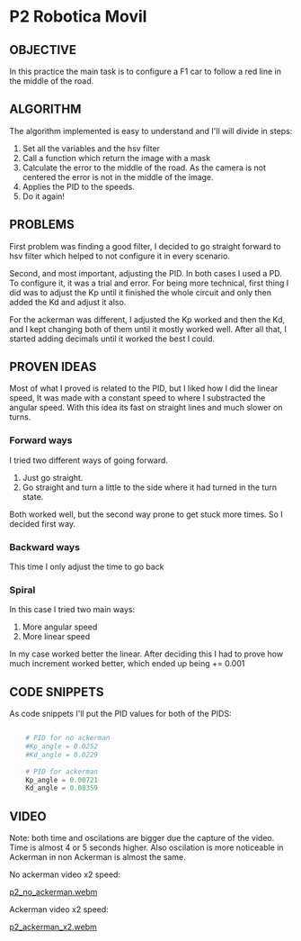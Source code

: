 # P2 Robotica Movil

## OBJECTIVE

In this practice the main task is to configure a F1 car to follow a red line in the middle of the road.

## ALGORITHM

The algorithm implemented is easy to understand and I'll will divide in steps:

1. Set all the variables and the hsv filter
2. Call a function which return the image with a mask
3. Calculate the error to the middle of the road. As the camera is not centered the error is not in the middle of the image.
4. Applies the PID to the speeds.
5. Do it again!

## PROBLEMS

First problem was finding a good filter, I decided to go straight forward to hsv filter which helped to not configure it in every scenario.

Second, and most important, adjusting the PID. In both cases I used a PD. To configure it, it was a trial and error. For being more technical, first thing I did was to adjust the Kp until it finished the whole circuit and only then added the Kd and adjust it also.

For the ackerman was different, I adjusted the Kp worked and then the Kd, and I kept changing both of them until it mostly worked well. After all that, I started adding decimals until it worked the best I could.

## PROVEN IDEAS

Most of what I proved is related to the PID, but I liked how I did the linear speed, It was made with a constant speed to where I substracted the angular speed. With this idea its fast on straight lines and much slower on turns.

### Forward ways

I tried two different ways of going forward.
1. Just go straight.
2. Go straight and turn a little to the side where it had turned in the turn state.

Both worked well, but the second way prone to get stuck more times. So I decided first way.

### Backward ways

This time I only adjust the time to go back

### Spiral 

In this case I tried two main ways:

1. More angular speed
2. More linear speed

In my case worked better the linear. After deciding this I had to prove how much increment worked better, which ended up being += 0.001

## CODE SNIPPETS

As code snippets I'll put the PID values for both of the PIDS:

```python

    # PID for no ackerman
    #Kp_angle = 0.0252
    #Kd_angle = 0.0229
    
    # PID for ackerman
    Kp_angle = 0.00721
    Kd_angle = 0.08359

```

## VIDEO

Note: both time and oscilations are bigger due the capture of the video. Time is almost 4 or 5 seconds higher. Also oscilation is more noticeable in Ackerman in non Ackerman is almost the same.

No ackerman video x2 speed:

[p2_no_ackerman.webm](https://github.com/user-attachments/assets/c4ef8824-1961-467f-801e-b96d684f828e)

Ackerman video x2 speed:

[p2_ackerman_x2.webm](https://github.com/user-attachments/assets/ab7997f5-03e5-44e8-8cd4-03c7b263f7f3)


